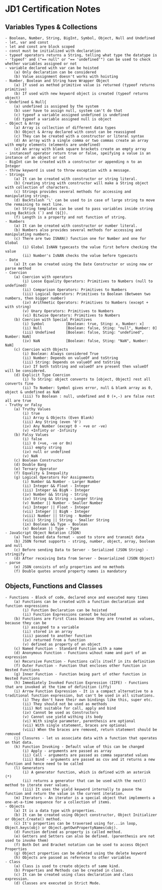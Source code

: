 # JD1 Certification Notes

## Variables Types & Collections

    - Boolean, Number, String, BigInt, Symbol, Object, Null and Undefined
    - let, var and const
    - let and const are block scoped
    - const must be initialized with declaration
    - typeof operators returns a String, telling what type the datatype is
    - 'typeof' and ("== null" or "== 'undefined'") can be used to check whether variables assigned or not
    - variable declared with var can be hoisted
    	(a) Only declaration can be considered
    	(b) Value assignment doesn't works with hoisting
    - Number, Boolean and String have Wrapper Object
    	(a) If used as method primitive value is returned (typeof returns primitive)
    	(b) If used with new keyword object is created (typeof returns object)
    - Undefined & Null{
    	(a) undefined is assigned by the system
    	(b) user have to assign null, system can't do that
    	(c) typeof a variable assigned undefined is undefined
    	(d) typeof a variable assigned null is object
    - Object & Array
    	(a) Array is collection of different data types
    	(b) Object & Array declared with const can be reassigned
    	(c) They can be created with a constructor or literal syntax
    	(d) An array with a single comma or two commas create an array with empty elements (elements are undefined)
    	(e) An array with blank square brackets create an empty array
    - instanceof operator return true or false, speifying a value is an instance of an object or not
    - BigInt can be created with a constructor or appending n to an Integer
    - throw keyword is used to throw exception with a message.
    - Strings
    	(a) It can be created with constructor or string literal.
    	(b) Creating string with constructor will make a String object with collection of characters.
    	(c) Strings provides several methods for accessing and manipulating strings.
    	(d) Backtslash '\' can be used to in case of large string to move the remaining to next line.
    	(e) String templates can be used to pass variables inside string using Backtick (`) and (${}).
    	(f) Length is a property and not function of string.
    - Numbers
    	(a) It can be created with constructor or number literal.
    	(b) Numbers also provides several methods for accessing and manipulating numbers.
    	(c) There are two ISNAN() function one for Number and one for Global
    		(i) Global IsNAN typecasts the value first before checking the value
    		(ii) Number's IsNAN checks the value before typecasts
    - Date
    	(a) It can be created using the Date Constructor or using now or parse method
    - Coercion
    	(a) Coercion with operators
    		(i) Loose Equality Operators: Primitives to Numbers (null to undefined)
    		(ii) Comparison Operators: Primitives to Numbers
    		(iii) Logical Operators: Primitives to Boolean (Between two numbers, then bigger number)
    		(iv) Arithmetic Operators: Primitives to Numbers (except + with string)
    		(v) Unary Operators: Primitives to Numbers
    		(vi) Bitwise Operators: Primitives to Numbers
    	(b) Coercion with Special Primitives
    		(i) Symbol			[Boolean: true, Sting: x, Number: x]
    		(ii) Null			[Boolean: false, Sting: "null", Number: 0]
    		(iii) Undefined		[Boolean: false, Sting: "undefined", Number: NaN]
    		(iv) NaN			[Boolean: false, Sting: "NaN", Number: NaN]
    	(c) Coercion with Objects
    		(i) Boolean: Always considered True
    		(ii) Number: Depends on valueOf and toString
    		(iii) String: Depends on valueOf and toString
    		(iv) If both toString and valueOf are present then valueOf will be considered.
    	(d) Explicit Type Coercion
    		(i) To String: object converts to [object, Object] rest all converts fine
    		(ii) To Number: Symbol gives error, null & blank array as 0, object & undefined as NaN
    		(iii) To Boolean : null, undefined and 0 (+,-) are false rest all are true
    - Truthy or Falsy
    	(a) Truthy Values
    		(i) true
    		(ii) Array & Objects (Even Blank)
    		(iii) Any String (even '0')
    		(iv) Any Number (except 0 - +ve or -ve)
    		(v) +Infinty or -Infinity
    	(b) Falsy Values
    		(i) false
    		(ii) 0 (+ve, -ve or 0n)
    		(iii) empty string
    		(iv) null or undefined
    		(v) NaN
    	(c) Boolean Constructor
    	(d) Double Bang
    	(e) Ternary Operator
    	(f) Equality & Inequality
    	(g) Logical Operators For Assignments
			(i) Number && Number - Larger Number
			(ii) Integer && Float - Integer
			(iii) Integer && BigN - Integer
			(iv) Number && String - String
			(iv) String && String - Longer String
			(v) Number || Number - Smaller Number
			(vi) Integer || Float - Integer
			(vii) Integer || BigN - Integer
			(viii) Number || String - Number
			(viii) String || String - Smaller String
			(ix) Boolean && Type - Boolean
			(x) Boolean || Type - Type
	- JavaScript Object Notation (JSON)
		(a) Text based data format - used to store and transmit data
		(b) JSON format supports - string, number, object, array, boolean and null
		(c) Before sending Data to Server - Serialized (JSON String) - stringify
		(d) After receiving Data from Server - Deserialized (JSON Object) - parse
		(e) JSON consists of only properties and no methods
		(f) Double quotes around property names is mandatory

## Objects, Functions and Classes

	- Functions - Block of code, declared once and executed many times
		(a) Functions can be created with a function declaration and function expressions
			(i) Function Declaration can be hoisted
			(ii) Function Expressions cannot be hoisted
		(b) Functions are First Class because they are treated as values, because they can be
			(i) assigned to a variable
			(ii) stored in an array
			(iii) passed to another function
			(iv) returned from a function
			(v) defined as property of an object
		(c) Named Function - Standard Function with a name
		(d) Anonymous Function - Functions wihout name and part of an expression
		(e) Recursive Function - Functions calls itself in its definition
		(f) Outer Function - Function that encloses other function in Nested Functions
		(g) Inner Function - Function being part of other function in Nested Functions
		(h) Immediately Invoked Function Expression (IIFE) - Functions that are invoked at the time of definition (iffy)
		(i) Arrow Function Expression - It is a compact alternative to a traditional function expression, but can't be used in all situations.
			(i) They don't have their own bindings like this, super etc.
			(ii) They should not be used as methods
			(iii) Not suitable for call, apply and bind
			(iv) Cannot be used as Constructors
			(v) Cannot use yield withing its body
			(vi) With single parameter, parenthesis are optional
			(vii) With single statement, braces are optional
			(viii) When the braces are removed, return statement should be removed
		(j) Closures - let us associate data with a function that operates on that data.
		(k) Function Invoking - Default value of this can be changed
			(i) Apply - arguments are passed as array
			(ii) Call - arguments are passed as comma separated values
			(iii) Bind - arguments are passed as csv and it returns a new function and hence need to be called
		(l) Generators
			(i) A generator function, which is defined with an asterisk (*) 
			(ii) returns a generator that can be used with the next() method to iterate over values. 
			(iii) It uses the yield keyword internally to pause the function and return the value in the current iteration.
		(m) Iterators - An iterator is a special object that implements a one-at-a-time sequence for a collection of items.
	- Objects
		(a) It is a data type with properties.
		(b) It can be created using Object constructor, Object Initializer or Object.Create() method.
		(c) It's properties can be traversed using for...in loop, Object.keys(obj) or Object.getOwnPropertyNames(obj).
		(d) Function defined as property is called method.
		(e) Getters and Setters can also be defined. (parenthesis are not used to invoke them)
		(f) Both Dot and Bracket notation can be used to access Object Properties
		(g) Object properties can be deleted using the delete keyword
		(h) Objects are passed as reference to other variables
	- Class
		(a) Class is used to create objects of same kind.
		(b) Properties and Methods can be created in class.
		(c) It can be created using class declaration and class expression.
		(d) Classes are executed in Strict Mode.
		

